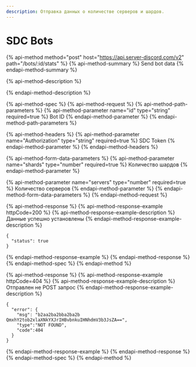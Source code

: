 ```yaml
---
description: Отправка данных о количестве серверов и шардов.
---
```


# SDC Bots

{% api-method method="post" host="https://api.server-discord.com/v2" path="/bots/:id/stats" %}
{% api-method-summary %}
Send bot data
{% endapi-method-summary %}

{% api-method-description %}

{% endapi-method-description %}

{% api-method-spec %}
{% api-method-request %}
{% api-method-path-parameters %}
{% api-method-parameter name="id" type="string" required=true %}
Bot ID
{% endapi-method-parameter %}
{% endapi-method-path-parameters %}

{% api-method-headers %}
{% api-method-parameter name="Authorization" type="string" required=true %}
SDC Token
{% endapi-method-parameter %}
{% endapi-method-headers %}

{% api-method-form-data-parameters %}
{% api-method-parameter name="shards" type="number" required=true %}
Количество шардов
{% endapi-method-parameter %}

{% api-method-parameter name="servers" type="number" required=true %}
Количество серверов
{% endapi-method-parameter %}
{% endapi-method-form-data-parameters %}
{% endapi-method-request %}

{% api-method-response %}
{% api-method-response-example httpCode=200 %}
{% api-method-response-example-description %}
Данные успешно установлены
{% endapi-method-response-example-description %}

```
{
  "status": true
}
```
{% endapi-method-response-example %}
{% endapi-method-response %}
{% endapi-method-spec %}
{% endapi-method %}

{% api-method-response %}
{% api-method-response-example httpCode=404 %}
{% api-method-response-example-description %}
Отправлен не POST запрос
{% endapi-method-response-example-description %}

```
{
  "error": {
    "msg": "b2aa2ba2bba2ba2b QmxhY2tob2xlaXNkYXJrIHBvbnkuIHNhdmV3b3JsZA==",
    "type":"NOT FOUND",
    "code":404
  }
}
```
{% endapi-method-response-example %}
{% endapi-method-response %}
{% endapi-method-spec %}
{% endapi-method %}                                                                                                 
